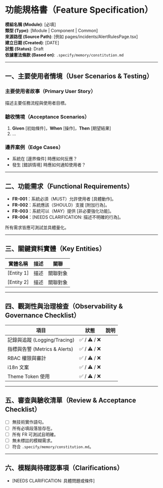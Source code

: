 # 功能規格書（Feature Specification）

**模組名稱 (Module)**: [必填]  
**類型 (Type)**: [Module | Component | Common]  
**來源路徑 (Source Path)**: [例如 pages/incidents/AlertRulesPage.tsx]  
**建立日期 (Created)**: [DATE]  
**狀態 (Status)**: Draft  
**依據憲法條款 (Based on)**: `.specify/memory/constitution.md`

---

## 一、主要使用者情境（User Scenarios & Testing）

### 主要使用者故事（Primary User Story）
描述主要任務流程與使用者目標。

### 驗收情境（Acceptance Scenarios）
1. **Given** [初始條件]，**When** [操作]，**Then** [期望結果]  
2. ...

### 邊界案例（Edge Cases）
- 系統在 [邊界條件] 時應如何反應？  
- 發生 [錯誤情境] 時應如何通知使用者？  

---

## 二、功能需求（Functional Requirements）

- **FR-001**：系統必須（MUST）允許使用者 [具體動作]。  
- **FR-002**：系統應該（SHOULD）支援 [附加行為]。  
- **FR-003**：系統可以（MAY）提供 [非必要強化功能]。  
- **FR-004**：[NEEDS CLARIFICATION: 描述不明確的行為]。  

所有需求皆應可測試並具體量化。

---

## 三、關鍵資料實體（Key Entities）
| 實體名稱 | 描述 | 關聯 |
|-----------|------|------|
| [Entity 1] | 描述 | 關聯對象 |
| [Entity 2] | 描述 | 關聯對象 |

---

## 四、觀測性與治理檢查（Observability & Governance Checklist）

| 項目 | 狀態 | 說明 |
|------|------|------|
| 記錄與追蹤 (Logging/Tracing) | ✅ / ⚠️ / ❌ | |
| 指標與告警 (Metrics & Alerts) | ✅ / ⚠️ / ❌ | |
| RBAC 權限與審計 | ✅ / ⚠️ / ❌ | |
| i18n 文案 | ✅ / ⚠️ / ❌ | |
| Theme Token 使用 | ✅ / ⚠️ / ❌ | |

---

## 五、審查與驗收清單（Review & Acceptance Checklist）

- [ ] 無技術實作語句。  
- [ ] 所有必填段落皆存在。  
- [ ] 所有 FR 可測試且明確。  
- [ ] 無未標註的模糊需求。  
- [ ] 符合 `.specify/memory/constitution.md`。  

---

## 六、模糊與待確認事項（Clarifications）

- [NEEDS CLARIFICATION: 具體問題或條件]